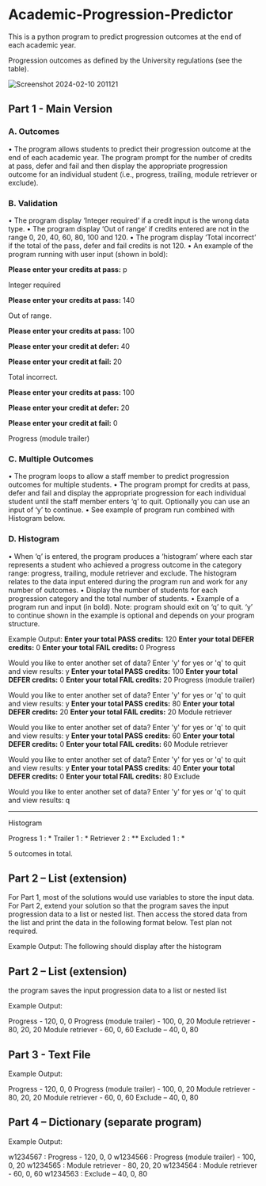 # Academic-Progression-Predictor

This is a python program to predict progression outcomes at the end of each academic year.

Progression outcomes as defined by the University regulations (see the table).

![Screenshot 2024-02-10 201121](https://github.com/Dew-123/Academic-Progression-Predictor/assets/128276406/db6496e5-2f00-4907-886c-55e2a42088af)

## Part 1 - Main Version

### A. Outcomes
• The program allows students to predict their progression outcome at the end of each academic year. The program prompt for the number of credits at pass, defer and fail and then display the appropriate progression outcome for an individual student (i.e., progress, trailing, module retriever or exclude).
 
### B. Validation 
• The program display ‘Integer required’ if a credit input is the wrong data type. 
• The program display ‘Out of range’ if credits entered are not in the range 0, 20, 40, 60, 80, 100 and 120. 
• The program display ‘Total incorrect’ if the total of the pass, defer and fail credits is not 120. 
• An example of the program running with user input (shown in bold): 

**Please enter your credits at pass:** p

Integer required 

**Please enter your credits at pass:** 140

Out of range. 

**Please enter your credits at pass:** 100

**Please enter your credit at defer:** 40

**Please enter your credit at fail:** 20

Total incorrect. 

**Please enter your credits at pass:** 100

**Please enter your credit at defer:** 20

**Please enter your credit at fail:** 0

Progress (module trailer) 

### C. Multiple Outcomes
• The program loops to allow a staff member to predict progression outcomes for multiple students. 
• The program prompt for credits at pass, defer and fail and display the appropriate progression for each individual student until the staff member enters ‘q’ to quit. Optionally you can use an input of ‘y’ to continue. 
• See example of program run combined with Histogram below. 

### D. Histogram
• When ‘q’ is entered, the program produces a ‘histogram’ where each star represents a student who achieved a progress outcome in the category range: progress, trailing, module retriever and exclude. The histogram relates to the data input entered during the program run and work for any number of outcomes. 
• Display the number of students for each progression category and the total number of students. 
• Example of a program run and input (in bold). Note: program should exit on ‘q’ to quit. ‘y’ to continue shown in the example is optional and depends on your program structure. 

Example Output: 
**Enter your total PASS credits:** 120
**Enter your total DEFER credits:** 0
**Enter your total FAIL credits:** 0
Progress 

Would you like to enter another set of data? 
Enter 'y' for yes or 'q' to quit and view results: y
**Enter your total PASS credits:** 100
**Enter your total DEFER credits:** 0
**Enter your total FAIL credits:** 20
Progress (module trailer) 

Would you like to enter another set of data? 
Enter 'y' for yes or 'q' to quit and view results: y 
**Enter your total PASS credits:** 80
**Enter your total DEFER credits:** 20
**Enter your total FAIL credits:** 20
Module retriever 

Would you like to enter another set of data? 
Enter 'y' for yes or 'q' to quit and view results: y
**Enter your total PASS credits:** 60
**Enter your total DEFER credits:** 0
**Enter your total FAIL credits:** 60
Module retriever 

Would you like to enter another set of data? 
Enter 'y' for yes or 'q' to quit and view results: y
**Enter your total PASS credits:** 40
**Enter your total DEFER credits:** 0
**Enter your total FAIL credits:** 80
Exclude 

Would you like to enter another set of data? 
Enter 'y' for yes or 'q' to quit and view results: q 

--------------------------------------------------------------- 
Histogram 

Progress 1 : * 
Trailer 1 : * 
Retriever 2 : ** 
Excluded 1 : * 

5 outcomes in total. 

## Part 2 – List (extension) 
For Part 1, most of the solutions would use variables to store the input data. For Part 2, extend your solution so that the program saves the input progression data to a list or nested list. Then access the stored data from the list and print the data in the following format below. Test plan not required. 

Example Output: The following should display after the histogram 

## Part 2 – List (extension)
the program saves the input progression data to a list or nested list

Example Output:

Progress - 120, 0, 0 
Progress (module trailer) - 100, 0, 20 
Module retriever - 80, 20, 20 
Module retriever - 60, 0, 60 
Exclude – 40, 0, 80 

## Part 3 - Text File
Example Output:

Progress - 120, 0, 0 
Progress (module trailer) - 100, 0, 20 
Module retriever - 80, 20, 20 
Module retriever - 60, 0, 60 
Exclude – 40, 0, 80 

## Part 4 – Dictionary (separate program)
Example Output:

w1234567 : Progress - 120, 0, 0 w1234566 : 
Progress (module trailer) - 100, 0, 20 w1234565 
: Module retriever - 80, 20, 20 w1234564 : 
Module retriever - 60, 0, 60 w1234563 : Exclude 
– 40, 0, 80
